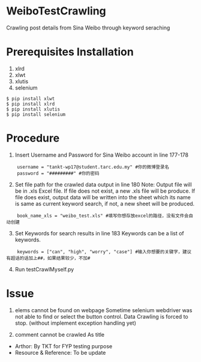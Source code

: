 # WeiboTestCrawling
Crawling post details from Sina Weibo through keyword seraching

# Prerequisites Installation
1. xlrd
2. xlwt
3. xlutis
4. selenium
```
$ pip install xlwt
$ pip install xlrd
$ pip install xlutis
$ pip install selenium
```

# Procedure
1. Insert Username and Password for Sina Weibo account in line 177-178
```
    username = "tankt-wp17@student.tarc.edu.my" #你的微博登录名
    password = "#########" #你的密码
```

2. Set file path for the crawled data output in line 180
Note: Output file will be in .xls Excel file.
If file does not exist, a new .xls file will be produce.
If file does exist, output data will be written into the sheet which its name is same as current keyword search, if not, a new sheet will be produced.
```
    book_name_xls = "weibo_test.xls" #填写你想存放excel的路径，没有文件会自动创建
```

3. Set Keywords for search results in line 183
Keywords can be a list of keywords.
```
    keywords = ["can", "high", "worry", "case"] #输入你想要的关键字，建议有超话的话加上##，如果结果较少，不加#
```

4. Run testCrawlMyself.py


# Issue
1. elems cannot be found on webpage
Sometime selenium webdriver was not able to find or select the button control. Data Crawling is forced to stop. (without implement exception handling yet)

2. comment cannot be crawled
As title


* Arthor: By TKT for FYP testing purpose
* Resource & Reference: To be update
